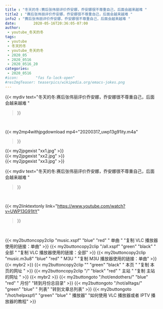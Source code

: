 ```yaml
---
title : "冬天的冬:赛后张伟丽评价乔安娜，乔安娜很不尊重自己，后面会越来越难 "
title2 : "赛后张伟丽评价乔安娜，乔安娜很不尊重自己，后面会越来越难 "
info2 : "赛后张伟丽评价乔安娜，乔安娜很不尊重自己，后面会越来越难 "
date:        2020-05-16T20:36:05-07:00
author:
 - youtube_冬天的冬
tags:
 - youtube
 - 冬天的冬
 - youtube_冬天的冬
 - 2020_05
 - 2020_0516
 - 2020_0516_20
categories:
 - 2020_0516
#icon:        "fas fa-lock-open"
#resImgTeaser: teaserpics/wikipedia.org/emacs-jokes.png
---
```


{{< mydiv text="冬天的冬:赛后张伟丽评价乔安娜，乔安娜很不尊重自己，后面会越来越难 "
>}}
<br>


{{< my2mp4withjpgdownload mp4="20200317_uwp13g91ity.m4a"
>}}

{{< my2jpgexist "xx1.jpg" >}}<br>
{{< my2jpgexist "xx2.jpg" >}}<br>
{{< my2jpgexist "xx3.jpg" >}}<br>



{{< mydiv text="冬天的冬:赛后张伟丽评价乔安娜，乔安娜很不尊重自己，后面会越来越难 "
>}}
<br>

{{< my2linktextonly link="https://www.youtube.com/watch?v=UWP13G91ItY"
>}}


<br>

{{< my2buttoncopy2clip "music.xspf"        "blue"   "red"    " 单曲 "  "复制 VLC 播放器使用的链接：单曲" >}} {{< my2buttoncopy2clip "/all.xspf"         "green"  "black"  " 全部 "  "复制 VLC 播放器使用的链接：全部" >}} {{< my2buttoncopy2clip "music.m3u8"        "blue"   "red"    " M3U  "    "复制 M3U 播放器使用的链接：单曲" >}} {{< mybr2 >}} {{< my2buttoncopy2clip ""                  "green"  "black"  " 本页 "    "复制 本页的网址 " >}} {{< my2buttoncopy2clip "/"                 "black"  "red"    " 主站 "    "复制 主站的网址 " >}} {{< mybr2 >}} {{< my2buttongoto      "/hot/endothers/"   "blue"   "red"    " 月份"   "转到月份总目录" >}} {{< my2buttongoto      "/hot/alltags/"     "green"  "blue"   " 列表"   "转到文章总列表" >}} {{< my2buttongoto      "/hot/helpxspf/"    "green"  "blue"   " 播放器" "如何使用 VLC 播放器或者 IPTV 播放器的教程" >}} 
